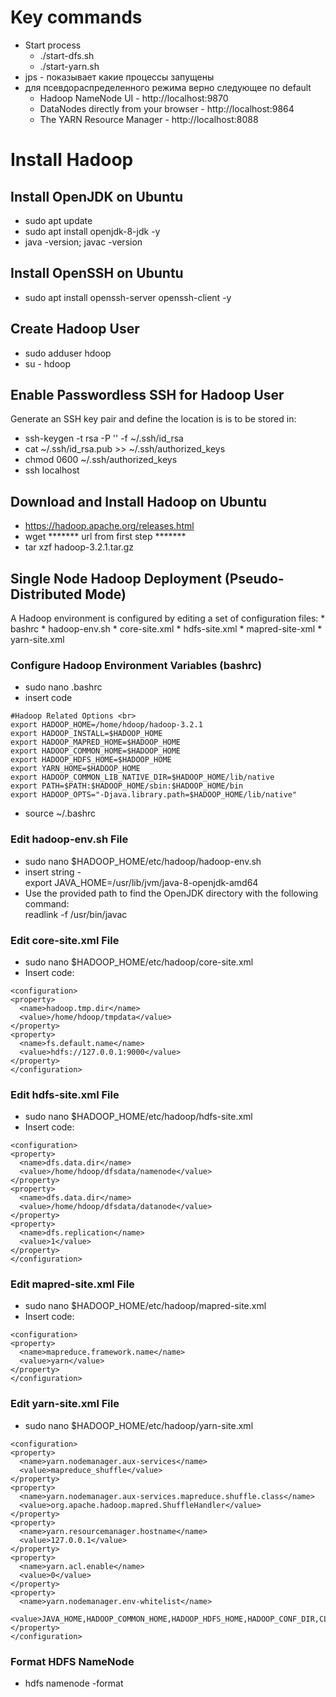 # Key commands
* Start process
  * ./start-dfs.sh
  * ./start-yarn.sh
* jps - показывает какие процессы запущены
* для псевдораспределенного режима верно следующее по default
  * Hadoop NameNode UI - http://localhost:9870
  * DataNodes directly from your browser - http://localhost:9864
  * The YARN Resource Manager - http://localhost:8088
# Install Hadoop
## Install OpenJDK on Ubuntu
* sudo apt update
* sudo apt install openjdk-8-jdk -y
* java -version; javac -version
## Install OpenSSH on Ubuntu
* sudo apt install openssh-server openssh-client -y
## Create Hadoop User
* sudo adduser hdoop
* su - hdoop
## Enable Passwordless SSH for Hadoop User
Generate an SSH key pair and define the location is is to be stored in:
* ssh-keygen -t rsa -P '' -f ~/.ssh/id_rsa
* cat ~/.ssh/id_rsa.pub >> ~/.ssh/authorized_keys
* chmod 0600 ~/.ssh/authorized_keys
* ssh localhost
## Download and Install Hadoop on Ubuntu
* https://hadoop.apache.org/releases.html
* wget ******* url from first step *******
* tar xzf hadoop-3.2.1.tar.gz
## Single Node Hadoop Deployment (Pseudo-Distributed Mode)
A Hadoop environment is configured by editing a set of configuration files:
    * bashrc
    * hadoop-env.sh
    * core-site.xml
    * hdfs-site.xml
    * mapred-site-xml
    * yarn-site.xml
### Configure Hadoop Environment Variables (bashrc)
* sudo nano .bashrc
* insert code 
```
#Hadoop Related Options <br>
export HADOOP_HOME=/home/hdoop/hadoop-3.2.1
export HADOOP_INSTALL=$HADOOP_HOME
export HADOOP_MAPRED_HOME=$HADOOP_HOME
export HADOOP_COMMON_HOME=$HADOOP_HOME
export HADOOP_HDFS_HOME=$HADOOP_HOME
export YARN_HOME=$HADOOP_HOME
export HADOOP_COMMON_LIB_NATIVE_DIR=$HADOOP_HOME/lib/native
export PATH=$PATH:$HADOOP_HOME/sbin:$HADOOP_HOME/bin
export HADOOP_OPTS="-Djava.library.path=$HADOOP_HOME/lib/native"
```
* source ~/.bashrc
### Edit hadoop-env.sh File
* sudo nano $HADOOP_HOME/etc/hadoop/hadoop-env.sh
* insert string -<br>
export JAVA_HOME=/usr/lib/jvm/java-8-openjdk-amd64
* Use the provided path to find the OpenJDK directory with the following command:<br>
readlink -f /usr/bin/javac
### Edit core-site.xml File
* sudo nano $HADOOP_HOME/etc/hadoop/core-site.xml
* Insert code:
```
<configuration>
<property>
  <name>hadoop.tmp.dir</name>
  <value>/home/hdoop/tmpdata</value>
</property>
<property>
  <name>fs.default.name</name>
  <value>hdfs://127.0.0.1:9000</value>
</property>
</configuration>
```
### Edit hdfs-site.xml File
* sudo nano $HADOOP_HOME/etc/hadoop/hdfs-site.xml
* Insert code:
```
<configuration>
<property>
  <name>dfs.data.dir</name>
  <value>/home/hdoop/dfsdata/namenode</value>
</property>
<property>
  <name>dfs.data.dir</name>
  <value>/home/hdoop/dfsdata/datanode</value>
</property>
<property>
  <name>dfs.replication</name>
  <value>1</value>
</property>
</configuration>
```
### Edit mapred-site.xml File
* sudo nano $HADOOP_HOME/etc/hadoop/mapred-site.xml
* Insert code:
```
<configuration> 
<property> 
  <name>mapreduce.framework.name</name> 
  <value>yarn</value> 
</property> 
</configuration>
```
### Edit yarn-site.xml File
* sudo nano $HADOOP_HOME/etc/hadoop/yarn-site.xml
```
<configuration>
<property>
  <name>yarn.nodemanager.aux-services</name>
  <value>mapreduce_shuffle</value>
</property>
<property>
  <name>yarn.nodemanager.aux-services.mapreduce.shuffle.class</name>
  <value>org.apache.hadoop.mapred.ShuffleHandler</value>
</property>
<property>
  <name>yarn.resourcemanager.hostname</name>
  <value>127.0.0.1</value>
</property>
<property>
  <name>yarn.acl.enable</name>
  <value>0</value>
</property>
<property>
  <name>yarn.nodemanager.env-whitelist</name>   
  <value>JAVA_HOME,HADOOP_COMMON_HOME,HADOOP_HDFS_HOME,HADOOP_CONF_DIR,CLASSPATH_PERPEND_DISTCACHE,HADOOP_YARN_HOME,HADOOP_MAPRED_HOME</value>
</property>
</configuration>
```
### Format HDFS NameNode
* hdfs namenode -format
